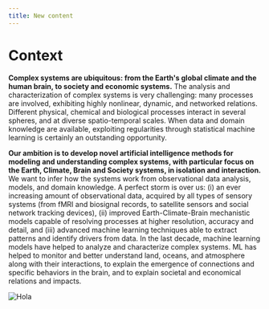 ```yaml
---
title: New content
---
```


# Context

**Complex systems are ubiquitous: from the Earth's global climate and the human brain, to society and economic systems.** The analysis and characterization of complex systems is very challenging: many processes are involved, exhibiting highly nonlinear, dynamic, and networked relations. Different physical, chemical and biological processes interact in several spheres, and at diverse spatio-temporal scales. When data and domain knowledge are available, exploiting regularities through statistical machine learning is certainly an outstanding opportunity.

**Our ambition is to develop novel artificial intelligence methods for modeling and understanding complex systems, with particular focus on the Earth, Climate, Brain and Society systems, in isolation and interaction.** We want to infer how the systems work from observational data analysis, models, and domain knowledge. A perfect storm is over us: (i) an ever increasing amount of observational data, acquired by all types of sensory systems (from fMRI and biosignal records, to satellite sensors and social network tracking devices), (ii) improved Earth-Climate-Brain mechanistic models capable of resolving processes at higher resolution, accuracy and detail, and (iii) advanced machine learning techniques able to extract patterns and identify drivers from data. In the last decade, machine learning models have helped to analyze and characterize complex systems. ML has helped to monitor and better understand land, oceans, and atmosphere along with their interactions, to explain the emergence of connections and specific behaviors in the brain, and to explain societal and economical relations and impacts.

![Hola](git1.png)